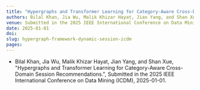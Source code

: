 ```yaml
---
title: "Hypergraphs and Transformer Learning for Category-Aware Cross-Domain Session Recommendations"
authors: Bilal Khan, Jia Wu, Malik Khizar Hayat, Jian Yang, and Shan Xue
venue: Submitted in the 2025 IEEE International Conference on Data Mining (ICDM)
date: 2025-01-01
doi:
slug: hypergraph-framework-dynamic-session-icdm
pages:
---
```


- Bilal Khan, Jia Wu, Malik Khizar Hayat, Jian Yang, and Shan Xue, "Hypergraphs and Transformer Learning for Category-Aware Cross-Domain Session Recommendations.", Submitted in the 2025 IEEE International Conference on Data Mining (ICDM), 2025-01-01.
